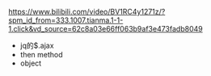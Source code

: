https://www.bilibili.com/video/BV1RC4y1271z/?spm_id_from=333.1007.tianma.1-1-1.click&vd_source=62c8a03e66ff063b9af3e473fadb8049
- jq的$.ajax
- then method
- object